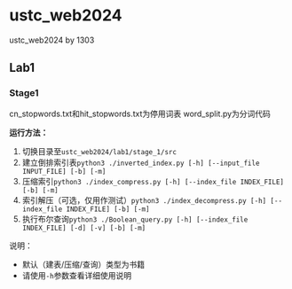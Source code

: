 # ustc_web2024

ustc_web2024 by 1303

## Lab1

### Stage1

cn_stopwords.txt和hit_stopwords.txt为停用词表
word_split.py为分词代码

**运行方法：**

1. 切换目录至`ustc_web2024/lab1/stage_1/src`
2. 建立倒排索引表`python3 ./inverted_index.py [-h] [--input_file INPUT_FILE] [-b] [-m]`
3. 压缩索引`python3 ./index_compress.py [-h] [--index_file INDEX_FILE] [-b] [-m]`
4. 索引解压（可选，仅用作测试）`python3 ./index_decompress.py [-h] [--index_file INDEX_FILE] [-b] [-m]`
5. 执行布尔查询`python3 ./Boolean_query.py [-h] [--index_file INDEX_FILE] [-d] [-v] [-b] [-m]`

说明：

- 默认（建表/压缩/查询）类型为书籍
- 请使用`-h`参数查看详细使用说明
